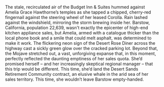 The stale, recirculated air of the Budget Inn & Suites hummed against Amelia Grace Hawthorne’s temples as she tapped a chipped, cherry-red fingernail against the steering wheel of her leased Corolla.  Rain lashed against the windshield, mirroring the storm brewing inside her.  Barstow, California, population 22,639, wasn't exactly the epicenter of high-end kitchen appliance sales, but Amelia, armed with a catalogue thicker than the local phone book and a smile that could melt asphalt, was determined to make it work.  The flickering neon sign of the Desert Rose Diner across the highway cast a sickly green glow over the cracked parking lot.  Beyond that, the Mojave stretched out, a vast, unforgiving expanse that, in this moment, perfectly reflected the daunting emptiness of her sales quota.  She’d promised herself – and her increasingly skeptical regional manager – that this trip would be different. This time, she’d land the Desert Sands Retirement Community contract, an elusive whale in the arid sea of her sales territory.  This time, she wouldn’t leave Barstow empty-handed.
